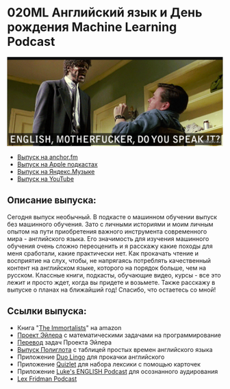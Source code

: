 # 020ML Английский язык и День рождения Machine Learning Podcast

<img src="foto/English.png" width="650"/>

- [Выпуск на anchor.fm](https://anchor.fm/kmsrus/episodes/020-ML------Machine-Learning-Podcast-ep0918)
- [Выпуск на Apple подкастах](https://podcasts.apple.com/ru/podcast/machine-learning-podcast/id1495052772?l=en&i=1000505432596)
- [Выпуск на Яндекс.Музыке](https://music.yandex.ru/album/9781458/track/76456482)
- [Выпуск на YouTube](https://youtu.be/-0VAKK36v_0)

## Описание выпуска:

Сегодня выпуск необычный. В подкасте о машинном обучении выпуск без машинного обучения. Зато с личными историями и моим личным опытом на пути приобретения важного инструмента современного мира - английского языка. Его значимость для изучения машинного обучения очень сложно переоценить и я расскажу какие походы для меня сработали, какие практически нет. Как прокачать чтение и восприятие на слух, чтобы, не напрягаясь потреблять качественный контент на английском языке, которого на порядок больше, чем на русском. Классные книги, подкасты, обучающие видео, курсы - все это лежит и просто ждет, когда вы придете и возьмете. Также расскажу в выпуске о планах на ближайший год! Спасибо, что остаетесь со мной!

## Ссылки выпуска:

- Книга "[The Immortalists](https://www.amazon.com/Immortalists-Charles-Lindbergh-Alexis-Forever/dp/0060528168)" на amazon
- [Проект Эйлера](https://projecteuler.net/) с математическими задачами на программирование
- [Перевод](https://euler.jakumo.org/) задач Проекта Эйлера
- [Выпуск Полиглота](https://youtu.be/LrhyihlqB-U) с таблицей простых времен английского языка
- Приложение [Duo Lingo](https://ru.duolingo.com/) для прокачки английского
- Приложение [Quizlet](https://quizlet.com/ru) для набора лексики с помощью карточек
- Приложение [Luke's ENGLISH Podcast](https://teacherluke.co.uk/) для осознанного аудирования
- [Lex Fridman Podcast](https://lexfridman.com/podcast/)
